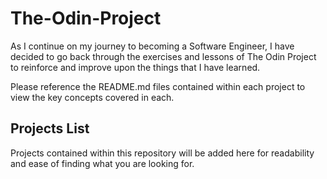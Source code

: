 # The-Odin-Project

As I continue on my journey to becoming a Software Engineer, I have decided to go back through the exercises and lessons of The Odin Project to reinforce and improve upon the things that I have learned.

Please reference the README.md files contained within each project to view the key concepts covered in each.

## Projects List

Projects contained within this repository will be added here for readability and ease of finding what you are looking for.
